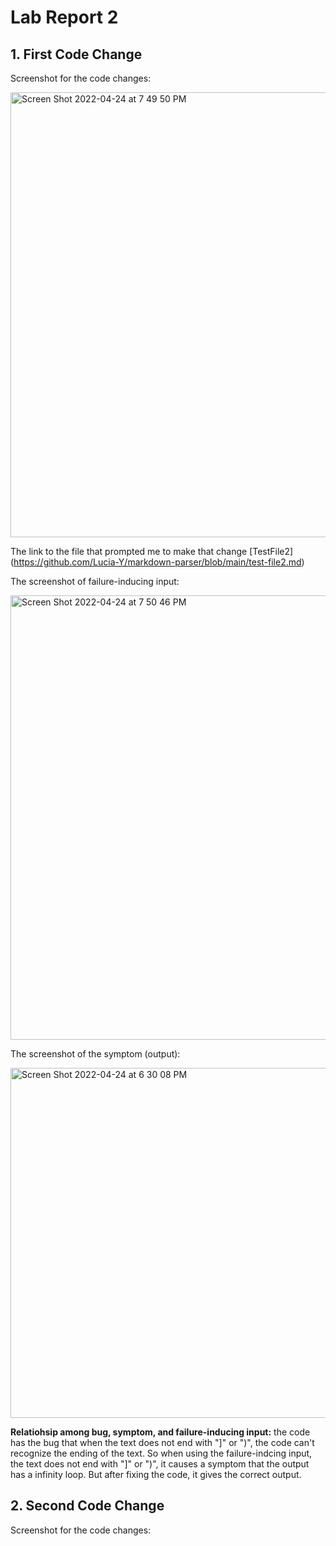 # Lab Report 2

## 1. First Code Change
Screenshot for the code changes:

<img width="712" alt="Screen Shot 2022-04-24 at 7 49 50 PM" src="https://user-images.githubusercontent.com/103156151/165012693-79b028de-07cd-4b69-a252-3e8c93203dab.png">

The link to the file that prompted me to make that change [TestFile2] (https://github.com/Lucia-Y/markdown-parser/blob/main/test-file2.md)

The screenshot of failure-inducing input:

<img width="711" alt="Screen Shot 2022-04-24 at 7 50 46 PM" src="https://user-images.githubusercontent.com/103156151/165012750-b09bed6c-3244-4cca-aabe-6719623ffc95.png">

The screenshot of the symptom (output):

<img width="560" alt="Screen Shot 2022-04-24 at 6 30 08 PM" src="https://user-images.githubusercontent.com/103156151/165007901-d97cf0bf-a989-470f-aa7e-8e9e15b82c7c.png">

__Relatiohsip among bug, symptom, and failure-inducing input:__ the code has the bug that when the text does not end with "]" or ")", the code can't recognize the ending of the text. So when using the failure-indcing input, the text does not end with "]" or ")", it causes a symptom that the output has a infinity loop. But after fixing the code, it gives the correct output.


## 2. Second Code Change
Screenshot for the code changes:
